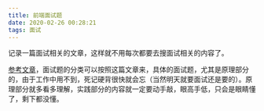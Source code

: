 ```yaml
---
title: 前端面试题
date: 2020-02-26 00:28:21
tags: 面试
---
```


记录一篇面试相关的文章，这样就不用每次都要去搜面试相关的内容了。

<!-- more -->

[参考文章][1]，面试题的分类可以按照这篇文章来，具体的面试题，尤其是原理部分的，由于工作中用不到，死记硬背很快就会忘（当然明天就要面试还是要的）。原理部分就多看多理解，实践部分的内容就一定要动手敲，眼高手低，只会是眼睛懂了，剩下都没懂。

[1]: https://juejin.im/post/5aae076d6fb9a028cc6100a9#heading-11
